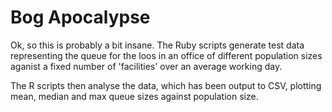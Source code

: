 # Bog Apocalypse

Ok, so this is probably a bit insane. The Ruby scripts generate test data representing the queue for the loos in an office of different population sizes aganist a fixed number of 'facilities' over an average working day.

The R scripts then analyse the data, which has been output to CSV, plotting mean, median and max queue sizes against population size.